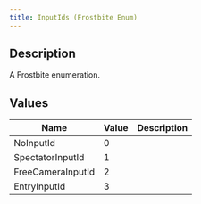 ```yaml
---
title: InputIds (Frostbite Enum)
---
```

## Description

A Frostbite enumeration.

## Values

| Name              | Value | Description |
| ----------------- | ----- | ----------- |
| NoInputId         | 0     |             |
| SpectatorInputId  | 1     |             |
| FreeCameraInputId | 2     |             |
| EntryInputId      | 3     |             |
